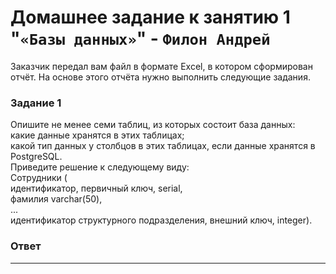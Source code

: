 # Домашнее задание к занятию 1 "`«Базы данных»`" - `Филон Андрей`

Заказчик передал вам файл в формате Excel, в котором сформирован отчёт.
На основе этого отчёта нужно выполнить следующие задания.

### Задание 1

Опишите не менее семи таблиц, из которых состоит база данных:  
    какие данные хранятся в этих таблицах;  
    какой тип данных у столбцов в этих таблицах, если данные хранятся в PostgreSQL.  
Приведите решение к следующему виду:  
Сотрудники (  
    идентификатор, первичный ключ, serial,  
    фамилия varchar(50),  
    ...  
    идентификатор структурного подразделения, внешний ключ, integer).  

### Ответ


  
---
